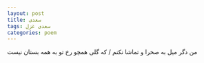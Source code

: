 ```yaml
---
layout: post
title: سعدی
tags: سعدی غزل
categories: poem
---
```


من دگر میل به صحرا و تماشا نکنم / که گلی همچو رخ تو به همه بستان نیست
